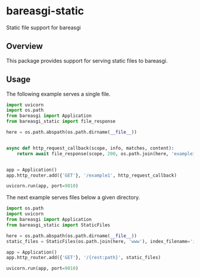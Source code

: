 # bareasgi-static

Static file support for bareasgi

## Overview

This package provides support for serving static files to bareasgi.

## Usage

The following example serves a single file.

```python
import uvicorn
import os.path
from bareasgi import Application
from bareasgi_static import file_response

here = os.path.abspath(os.path.dirname(__file__))


async def http_request_callback(scope, info, matches, content):
    return await file_response(scope, 200, os.path.join(here, 'example1.html'))


app = Application()
app.http_router.add({'GET'}, '/example1', http_request_callback)

uvicorn.run(app, port=9010)

```

The next example serves files below a given directory.

```python
import os.path
import uvicorn
from bareasgi import Application
from bareasgi_static import StaticFiles

here = os.path.abspath(os.path.dirname(__file__))
static_files = StaticFiles(os.path.join(here, 'www'), index_filename='index.html')

app = Application()
app.http_router.add({'GET'}, '/{rest:path}', static_files)

uvicorn.run(app, port=9010)
```